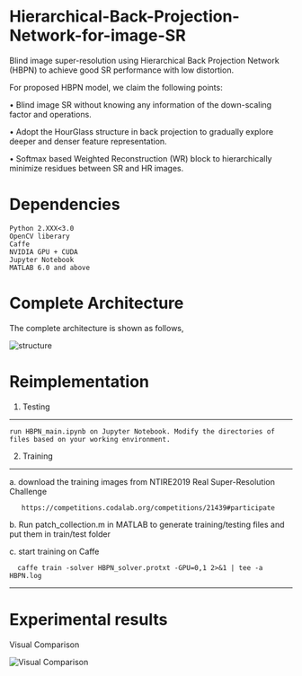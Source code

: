 # Hierarchical-Back-Projection-Network-for-image-SR
Blind image super-resolution using Hierarchical Back Projection Network (HBPN) to achieve good SR performance with low distortion.

For proposed HBPN model, we claim the following points:

• Blind image SR without knowing any information of the down-scaling factor and operations.

• Adopt the HourGlass structure in back projection to gradually explore deeper and denser feature representation.

• Softmax based Weighted Reconstruction (WR) block to hierarchically minimize residues between SR and HR images.

# Dependencies
    Python 2.XXX<3.0
    OpenCV liberary
    Caffe 
    NVIDIA GPU + CUDA
    Jupyter Notebook
    MATLAB 6.0 and above

# Complete Architecture
The complete architecture is shown as follows,

![structure](https://github.com/Holmes-Alan/Hierarchical-Back-Projection-Network-for-image-SR/tree/master/figure/structure.png)

# Reimplementation
1. Testing
---------------------------------------
    run HBPN_main.ipynb on Jupyter Notebook. Modify the directories of files based on your working environment.

2. Training
---------------------------
   a. download the training images from NTIRE2019 Real Super-Resolution Challenge
    
       https://competitions.codalab.org/competitions/21439#participate
   
   b. Run patch_collection.m in MATLAB to generate training/testing files and put them in train/test folder
   
   c. start training on Caffe
   
      caffe train -solver HBPN_solver.protxt -GPU=0,1 2>&1 | tee -a HBPN.log
      
---------------------------
  
# Experimental results

Visual Comparison

![Visual Comparison](https://github.com/Holmes-Alan/Face-SR/blob/master/results/VQ_Compare.png)
